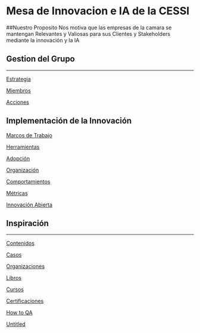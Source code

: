 # Mesa de Innovacion e IA de la CESSI
##Nuestro Proposito
Nos motiva que las empresas de la camara se mantengan Relevantes y Valiosas para sus Clientes y Stakeholders mediante la innovación y la IA

## Gestion del Grupo

---

[Estrategia](https://www.notion.so/Estrategia-1dae6beb5196813a9313d331d2ad5e00?pvs=21)

[Miembros](https://www.notion.so/Miembros-1dae6beb5196803fa4f7f53f0e3d9bdb?pvs=21)

[Acciones](https://www.notion.so/Acciones-1dae6beb51968096af07d744bb4513d5?pvs=21)

## Implementación de la Innovación

[Marcos de Trabajo](https://www.notion.so/Marcos-de-Trabajo-1dae6beb5196818ba59cf12c203bb698?pvs=21)

[Herramientas  ](https://www.notion.so/Herramientas-1dae6beb519681ad89b5c93ccf7ddf84?pvs=21)

[Adopción](https://www.notion.so/Adopci-n-1dae6beb519681af976df3007913a5b4?pvs=21)

[Organización](https://www.notion.so/Organizaci-n-1dae6beb519681f8a12aed664d605abf?pvs=21)

[Comportamientos](https://www.notion.so/Comportamientos-1dae6beb5196810fbcb5cb459f6d2c42?pvs=21)

[Métricas](https://www.notion.so/M-tricas-1dae6beb5196810aa205f1302e98ecc6?pvs=21)

[Innovación Abierta](https://www.notion.so/Innovaci-n-Abierta-1dae6beb51968130b3eeeea5b2b4b46d?pvs=21)

## Inspiración

---

[Contenidos](https://www.notion.so/Contenidos-1dae6beb519681318a40d02029079e68?pvs=21)

[Casos](https://www.notion.so/Casos-1dae6beb5196815a9798df402cd9fc7e?pvs=21)

[Organizaciones ](https://www.notion.so/Organizaciones-1dae6beb5196815e8a3fc9d8cf82b77c?pvs=21)

[Libros](https://www.notion.so/Libros-1dae6beb5196810591f4f06768ad15b6?pvs=21)

[Cursos](https://www.notion.so/Cursos-1dae6beb51968189bfa6ca71266737de?pvs=21)

[Certificaciones](https://www.notion.so/Certificaciones-1dae6beb5196819f896bf8ed1fb5f390?pvs=21)

[How to QA ](https://www.notion.so/How-to-QA-1dae6beb519681099314d2b89c1ab2aa?pvs=21)

[Untitled](Mesa%20Innovacio%CC%81n%20&%20AI%20-%20Wiki%201dae6beb5196804ab413d3d91b772e21/Untitled%201dae6beb51968130a585c125088d4ee7.csv)
